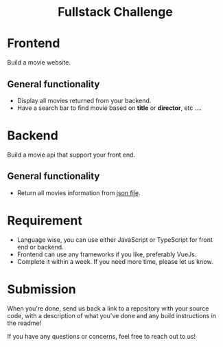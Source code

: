 <h1 align="center">Fullstack Challenge</h1>

# Frontend

Build a movie website.

## General functionality

- Display all movies returned from your backend.
- Have a search bar to find movie based on **title** or **director**, etc ....

# Backend

Build a movie api that support your front end.

## General functionality

- Return all movies information from [json file](./movie.json).

# Requirement

- Language wise, you can use either JavaScript or TypeScript for front end or backend.
- Frontend can use any frameworks if you like, preferably VueJs.
- Complete it within a week. If you need more time, please let us know.

# Submission

When you're done, send us back a link to a repository with your source code, with a description of what you've done and any build instructions in the readme!

If you have any questions or concerns, feel free to reach out to us!
